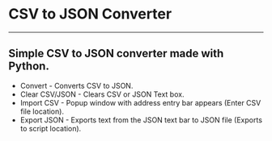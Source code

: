 # CSV to JSON Converter

---
## Simple CSV to JSON converter made with Python.  
 
  
* Convert - Converts CSV to JSON.  
* Clear CSV/JSON - Clears CSV or JSON Text box.  
* Import CSV - Popup window with address entry bar appears (Enter CSV file location).  
* Export JSON - Exports text from the JSON text bar to JSON file (Exports to script location).  
